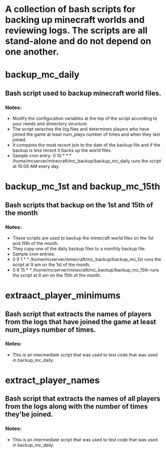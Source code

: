 # A collection of bash scripts for backing up minecraft worlds and reviewing logs. The scripts are all stand-alone and do not depend on one another.
  
# backup_mc_daily
 
## Bash script used to backup minecraft world files.

### Notes:
 
- Modify the configuration variables at the top of the script according to your needs and direectory structure.
- The script seraches the log files and determines players who have joined the game at least num_plays number of times and when they last joined.
- It compares the most recent join to the date of the backup file and if the backup is less recent it backs up the world files.
- Sample cron entry: 0 10 * * * /home/mcserver/minecraft/mc_backup/backup_mc_daily runs the script at 10:00 AM every day. 
  
 
# backup_mc_1st and backup_mc_15th
  
## Bash scripts that backup on the 1st and 15th of the month
  
### Notes:

- These scripts are used to backup the minecraft world files on the 1st and 15th of the month.
- They copy one of the daily backup files to a monthly backup file.
- Sample cron entries:
- 0 9 1 * * /home/mcserver/minecraft/mc_backup/backup_mc_1st runs the script at 9 am on the 1st of the month.
- 0 9 15 * * /home/mcserver/minecraft/mc_backup/backup_mc_15th runs the script at 9 am on the 15th of the month. 


# extraact_player_minimums

## Bash script that extracts the names of players from the logs that have joined the game at least num_plays number of times.  

### Notes:  

- This is an intermediate script that was used to test code that was used in backup_mc_daily.
  
  
# extract_player_names
  
## Bash script that extracts the names of all players from the logs along with the number of times they'be joined.
  
### Notes:
  
- This is an intermediate script that was used to test code that was used in backup_mc_daily.  
  